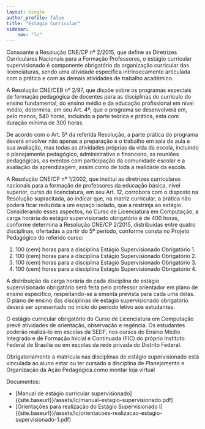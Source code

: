 ```yaml
---
layout: single
author_profile: false
title: "Estágio Curricular"
sidebar:
    nav: "lc"
---
```


Consoante a Resolução CNE/CP nº 2/2015, que define as Diretrizes Curriculares Nacionais para a Formação Professores, o estágio curricular supervisionado é componente obrigatório da organização curricular das licenciaturas, sendo uma atividade específica intrinsecamente articulada com a prática e com as demais atividades de trabalho acadêmico. 

A Resolução CNE/CEB nº 2/97, que dispõe sobre os programas especiais de formação pedagógica de docentes para as disciplinas do currículo do ensino fundamental, do ensino médio e da educação profissional em nível médio, determina, em seu Art. 4º, que o programa se desenvolverá em, pelo menos, 540 horas, incluindo a parte teórica e prática, esta com duração mínima de 300 horas. 

De acordo com o Art. 5ª da referida Resolução, a parte prática do programa deverá envolver não apenas a preparação e o trabalho em sala de aula e sua avaliação, mas todas as atividades próprias da vida da escola, incluindo o planejamento pedagógico, administrativo e financeiro, as reuniões pedagógicas, os eventos com participação da comunidade escolar e a avaliação da aprendizagem, assim como de toda a realidade da escola. 

A Resolução CNE/CP nº 1/2002, que institui as diretrizes curriculares nacionais para a formação de professores da educação básica, nível superior, curso de licenciatura, em seu Art. 12, corrobora com o disposto na Resolução supracitada, ao indicar que, na matriz curricular, a prática não poderá ficar reduzida a um espaço isolado, que a restrinja ao estágio. Considerando esses aspectos, no Curso de Licenciatura em Computação, a carga horária do estágio supervisionado obrigatório é de 400 horas, conforme determina a Resolução CNE/CP 2/2015, distribuídas entre quatro disciplinas, ofertadas a partir do 5º período, conforme consta no Projeto Pedagógico do referido curso: 

1. 100 (cem) horas para a disciplina Estágio Supervisionado Obrigatório 1. 
2. 100 (cem) horas para a disciplina Estágio Supervisionado Obrigatório 2. 
3. 100 (cem) horas para a disciplina Estágio Supervisionado Obrigatório 3. 
4. 100 (cem) horas para a disciplina Estágio Supervisionado Obrigatório 4. 
   
A distribuição da carga horária de cada disciplina de estágio supervisionado obrigatório será feita pelo professor orientador em plano de ensino específico, respeitando-se a ementa prevista para cada uma delas. O plano de ensino das disciplinas de estágio supervisionado obrigatório deverá ser apresentado no início do período letivo aos estudantes.  

O estágio curricular obrigatório do Curso de Licenciatura em Computação prevê atividades de orientação, observação e regência. Os estudantes poderão realizá-lo em escolas da SEDF, nos cursos do Ensino Médio Integrado e de Formação Inicial e Continuada (FIC) do próprio Instituto Federal de Brasília ou em escolas da rede privada do Distrito Federal. 

Obrigatoriamente a matricula nas disciplinas de estágio supervisionado está vinculada ao aluno estar ou ter cursado a disciplina de Planejamento e Organização da Ação Pedagógica.como montar loja virtual

Documentos: 
- [Manual de estágio curricular supervisionado]{{site.baseurl}}/assets/lc/manual-estagio-supervisionado.pdf)
- [Orientações para realização do Estágio Supervisionado I]{{site.baseurl}}/assets/lc/orientacoes-realizacao-estagio-supervisionado-1.pdf)